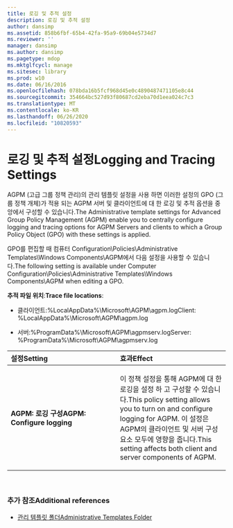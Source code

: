 ```yaml
---
title: 로깅 및 추적 설정
description: 로깅 및 추적 설정
author: dansimp
ms.assetid: 858b6fbf-65b4-42fa-95a9-69b04e5734d7
ms.reviewer: ''
manager: dansimp
ms.author: dansimp
ms.pagetype: mdop
ms.mktglfcycl: manage
ms.sitesec: library
ms.prod: w10
ms.date: 06/16/2016
ms.openlocfilehash: 078bda16b5fcf968d45e0c4890487471105e8c44
ms.sourcegitcommit: 354664bc527d93f80687cd2eba70d1eea024c7c3
ms.translationtype: MT
ms.contentlocale: ko-KR
ms.lasthandoff: 06/26/2020
ms.locfileid: "10820593"
---
```

# <span data-ttu-id="2f5c9-103">로깅 및 추적 설정</span><span class="sxs-lookup"><span data-stu-id="2f5c9-103">Logging and Tracing Settings</span></span>


<span data-ttu-id="2f5c9-104">AGPM (고급 그룹 정책 관리)의 관리 템플릿 설정을 사용 하면 이러한 설정의 GPO (그룹 정책 개체)가 적용 되는 AGPM 서버 및 클라이언트에 대 한 로깅 및 추적 옵션을 중앙에서 구성할 수 있습니다.</span><span class="sxs-lookup"><span data-stu-id="2f5c9-104">The Administrative template settings for Advanced Group Policy Management (AGPM) enable you to centrally configure logging and tracing options for AGPM Servers and clients to which a Group Policy Object (GPO) with these settings is applied.</span></span>

<span data-ttu-id="2f5c9-105">GPO를 편집할 때 컴퓨터 Configuration\\Policies\\Administrative Templates\\Windows Components\\AGPM에서 다음 설정을 사용할 수 있습니다.</span><span class="sxs-lookup"><span data-stu-id="2f5c9-105">The following setting is available under Computer Configuration\\Policies\\Administrative Templates\\Windows Components\\AGPM when editing a GPO.</span></span>

<span data-ttu-id="2f5c9-106">**추적 파일 위치**:</span><span class="sxs-lookup"><span data-stu-id="2f5c9-106">**Trace file locations**:</span></span>

-   <span data-ttu-id="2f5c9-107">클라이언트:%LocalAppData%\\Microsoft\\AGPM\\agpm.log</span><span class="sxs-lookup"><span data-stu-id="2f5c9-107">Client: %LocalAppData%\\Microsoft\\AGPM\\agpm.log</span></span>

-   <span data-ttu-id="2f5c9-108">서버:%ProgramData%\\Microsoft\\AGPM\\agpmserv.log</span><span class="sxs-lookup"><span data-stu-id="2f5c9-108">Server: %ProgramData%\\Microsoft\\AGPM\\agpmserv.log</span></span>

<table>
<colgroup>
<col width="50%" />
<col width="50%" />
</colgroup>
<thead>
<tr class="header">
<th align="left"><span data-ttu-id="2f5c9-109">설정</span><span class="sxs-lookup"><span data-stu-id="2f5c9-109">Setting</span></span></th>
<th align="left"><span data-ttu-id="2f5c9-110">효과</span><span class="sxs-lookup"><span data-stu-id="2f5c9-110">Effect</span></span></th>
</tr>
</thead>
<tbody>
<tr class="odd">
<td align="left"><p><strong><span data-ttu-id="2f5c9-111">AGPM: 로깅 구성</span><span class="sxs-lookup"><span data-stu-id="2f5c9-111">AGPM: Configure logging</span></span></strong></p></td>
<td align="left"><p><span data-ttu-id="2f5c9-112">이 정책 설정을 통해 AGPM에 대 한 로깅을 설정 하 고 구성할 수 있습니다.</span><span class="sxs-lookup"><span data-stu-id="2f5c9-112">This policy setting allows you to turn on and configure logging for AGPM.</span></span> <span data-ttu-id="2f5c9-113">이 설정은 AGPM의 클라이언트 및 서버 구성 요소 모두에 영향을 줍니다.</span><span class="sxs-lookup"><span data-stu-id="2f5c9-113">This setting affects both client and server components of AGPM.</span></span></p></td>
</tr>
</tbody>
</table>

 

### <span data-ttu-id="2f5c9-114">추가 참조</span><span class="sxs-lookup"><span data-stu-id="2f5c9-114">Additional references</span></span>

-   [<span data-ttu-id="2f5c9-115">관리 템플릿 폴더</span><span class="sxs-lookup"><span data-stu-id="2f5c9-115">Administrative Templates Folder</span></span>](administrative-templates-folder-agpm30ops.md)

 

 






